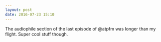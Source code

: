 ```yaml
---
layout: post
date: 2016-07-23 15:10
---
```

The audiophile section of the last episode of @atpfm was longer than my flight. Super cool stuff though. 
